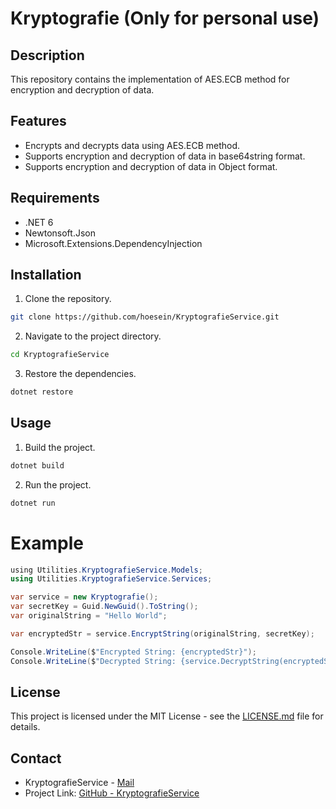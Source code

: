 ﻿
# Kryptografie (Only for personal use)

## Description
This repository contains the implementation of AES.ECB method for encryption and decryption of data.

## Features
- Encrypts and decrypts data using AES.ECB method.
- Supports encryption and decryption of data in base64string format.
- Supports encryption and decryption of data in Object format.

## Requirements
- .NET 6
- Newtonsoft.Json
- Microsoft.Extensions.DependencyInjection

## Installation
1. Clone the repository.
```bash
git clone https://github.com/hoesein/KryptografieService.git
```

2. Navigate to the project directory.
```bash
cd KryptografieService
```

3. Restore the dependencies.
```bash
dotnet restore
```

## Usage
1. Build the project.
```bash
dotnet build
```

2. Run the project.
```bash
dotnet run
```

# Example
```csharp
﻿using Utilities.KryptografieService.Models;
using Utilities.KryptografieService.Services;

var service = new Kryptografie();
var secretKey = Guid.NewGuid().ToString();
var originalString = "Hello World";

var encryptedStr = service.EncryptString(originalString, secretKey);

Console.WriteLine($"Encrypted String: {encryptedStr}");
Console.WriteLine($"Decrypted String: {service.DecryptString(encryptedStr, secretKey)}");
```
    
## License
This project is licensed under the MIT License - see the [LICENSE.md](LICENSE.md) file for details.

## Contact
- KryptografieService - [Mail](mailto:a.heinsoe.a@gmail.com)
- Project Link: [GitHub - KryptografieService](https://github.com/hoesein/KryptografieService.git)
